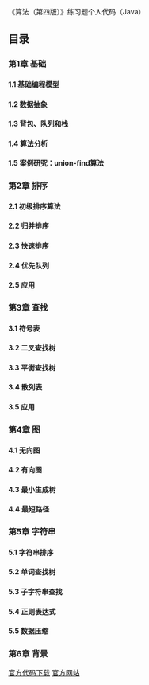 
《算法（第四版）》练习题个人代码（Java）

## 目录
### 第1章 基础
 #### 1.1 基础编程模型
 #### 1.2 数据抽象
 #### 1.3 背包、队列和栈
 #### 1.4 算法分析
 #### 1.5 案例研究：union-find算法

### 第2章 排序
 #### 2.1 初级排序算法
 #### 2.2 归并排序
 #### 2.3 快速排序
 #### 2.4 优先队列
 #### 2.5 应用

### 第3章 查找
 #### 3.1 符号表
 #### 3.2 二叉查找树
 #### 3.3 平衡查找树
 #### 3.4 散列表
 #### 3.5 应用

### 第4章 图
 #### 4.1 无向图
 #### 4.2 有向图
 #### 4.3 最小生成树
 #### 4.4 最短路径

### 第5章 字符串
 #### 5.1 字符串排序
 #### 5.2 单词查找树
 #### 5.3 子字符串查找
 #### 5.4 正则表达式
 #### 5.5 数据压缩

### 第6章 背景

[官方代码下载](http://algs4.cs.princeton.edu/code/algs4.jar)
[官方网站](https://algs4.cs.princeton.edu/home/)
